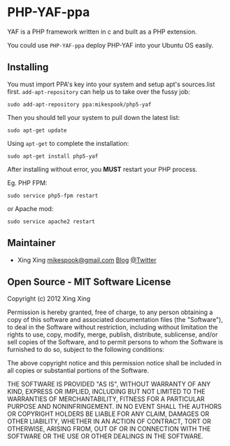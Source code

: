 PHP-YAF-ppa
===========

YAF is a PHP framework written in c and built as a PHP extension.

You could use `PHP-YAF-ppa` deploy PHP-YAF into your Ubuntu OS easily.

Installing
----------

You must import PPA's key into your system and setup apt's sources.list first.
`add-apt-repository` can help us to take over the fussy job:

	sudo add-apt-repository ppa:mikespook/php5-yaf

Then you should tell your system to pull down the latest list:

	sudo apt-get update

Using `apt-get` to complete the installation:

	sudo apt-get install php5-yaf

After installing without error, you **MUST** restart your PHP process.

Eg. PHP FPM:

	sudo service php5-fpm restart

or Apache mod:

	sudo service apache2 restart

Maintainer
----------

 * Xing Xing <mikespook@gmail.com> [Blog](http://mikespook.com) [@Twitter](http://twitter.com/mikespook)

Open Source - MIT Software License
----------------------------------
Copyright (c) 2012 Xing Xing

Permission is hereby granted, free of charge, to any person obtaining a copy of this software and associated documentation files (the "Software"), to deal in the Software without restriction, including without limitation the rights to use, copy, modify, merge, publish, distribute, sublicense, and/or sell copies of the Software, and to permit persons to whom the Software is furnished to do so, subject to the following conditions:

The above copyright notice and this permission notice shall be included in all copies or substantial portions of the Software.

THE SOFTWARE IS PROVIDED "AS IS", WITHOUT WARRANTY OF ANY KIND, EXPRESS OR IMPLIED, INCLUDING BUT NOT LIMITED TO THE WARRANTIES OF MERCHANTABILITY, FITNESS FOR A PARTICULAR PURPOSE AND NONINFRINGEMENT. IN NO EVENT SHALL THE AUTHORS OR COPYRIGHT HOLDERS BE LIABLE FOR ANY CLAIM, DAMAGES OR OTHER LIABILITY, WHETHER IN AN ACTION OF CONTRACT, TORT OR OTHERWISE, ARISING FROM, OUT OF OR IN CONNECTION WITH THE SOFTWARE OR THE USE OR OTHER DEALINGS IN THE SOFTWARE.
